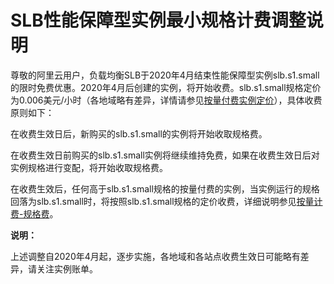 # SLB性能保障型实例最小规格计费调整说明

尊敬的阿里云用户，负载均衡SLB于2020年4月结束性能保障型实例slb.s1.small的限时免费优惠。2020年4月后创建的实例，将开始收费。slb.s1.small规格定价为0.006美元/小时（各地域略有差异，详情请参见[按量付费实例定价](/intl.zh-CN/CLB产品定价/按量计费.md)），具体收费原则如下：

在收费生效日后，新购买的slb.s1.small的实例将开始收取规格费。

在收费生效日前购买的slb.s1.small实例将继续维持免费，如果在收费生效日后对实例规格进行变配，将开始收取规格费。

在收费生效后，任何高于slb.s1.small规格的按量付费的实例，当实例运行的规格回落为slb.s1.small时，将按照slb.s1.small规格的定价收费，详细说明参见[按量计费-规格费](/intl.zh-CN/CLB产品定价/按量计费.md)。

**说明：**

上述调整自2020年4月起，逐步实施，各地域和各站点收费生效日可能略有差异，请关注实例账单。

